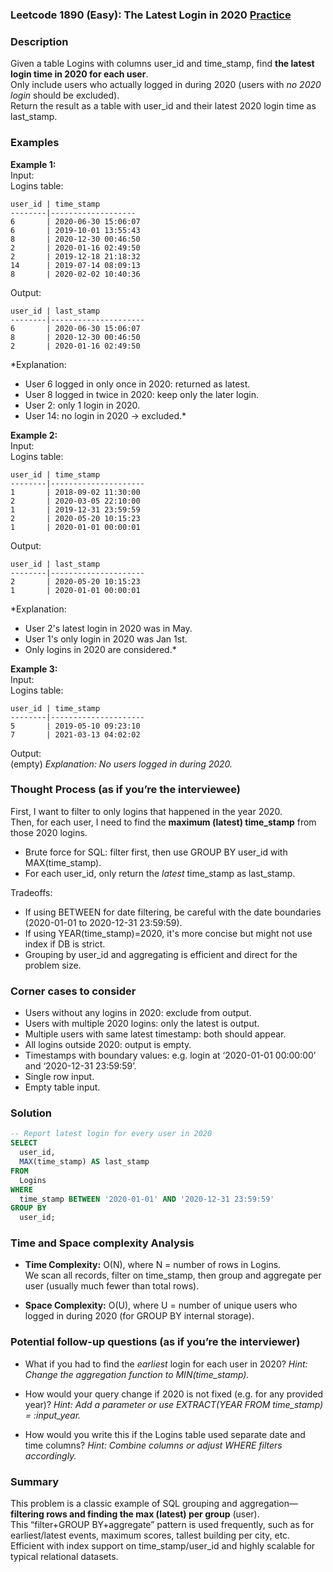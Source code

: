 ### Leetcode 1890 (Easy): The Latest Login in 2020 [Practice](https://leetcode.com/problems/the-latest-login-in-2020)

### Description  
Given a table Logins with columns user_id and time_stamp, find **the latest login time in 2020 for each user**.  
Only include users who actually logged in during 2020 (users with *no 2020 login* should be excluded).  
Return the result as a table with user_id and their latest 2020 login time as last_stamp.

### Examples  

**Example 1:**  
Input:  
Logins table:
```
user_id | time_stamp
--------|-------------------
6       | 2020-06-30 15:06:07
6       | 2019-10-01 13:55:43
8       | 2020-12-30 00:46:50
2       | 2020-01-16 02:49:50
2       | 2019-12-18 21:18:32
14      | 2019-07-14 08:09:13
8       | 2020-02-02 10:40:36
```
Output:  
```
user_id | last_stamp
--------|---------------------
6       | 2020-06-30 15:06:07
8       | 2020-12-30 00:46:50
2       | 2020-01-16 02:49:50
```
*Explanation:  
- User 6 logged in only once in 2020: returned as latest.  
- User 8 logged in twice in 2020: keep only the later login.  
- User 2: only 1 login in 2020.  
- User 14: no login in 2020 → excluded.*

**Example 2:**  
Input:  
Logins table:
```
user_id | time_stamp
--------|---------------------
1       | 2018-09-02 11:30:00
2       | 2020-03-05 22:10:00
1       | 2019-12-31 23:59:59
2       | 2020-05-20 10:15:23
1       | 2020-01-01 00:00:01
```
Output:  
```
user_id | last_stamp
--------|---------------------
2       | 2020-05-20 10:15:23
1       | 2020-01-01 00:00:01
```
*Explanation:  
- User 2's latest login in 2020 was in May.  
- User 1's only login in 2020 was Jan 1st.  
- Only logins in 2020 are considered.*

**Example 3:**  
Input:  
Logins table:
```
user_id | time_stamp
--------|---------------------
5       | 2019-05-10 09:23:10
7       | 2021-03-13 04:02:02
```
Output:  
(empty)
*Explanation: No users logged in during 2020.*

### Thought Process (as if you’re the interviewee)  
First, I want to filter to only logins that happened in the year 2020.  
Then, for each user, I need to find the **maximum (latest) time_stamp** from those 2020 logins.  
- Brute force for SQL: filter first, then use GROUP BY user_id with MAX(time_stamp).
- For each user_id, only return the *latest* time_stamp as last_stamp.

Tradeoffs:  
- If using BETWEEN for date filtering, be careful with the date boundaries (2020-01-01 to 2020-12-31 23:59:59).
- If using YEAR(time_stamp)=2020, it's more concise but might not use index if DB is strict.
- Grouping by user_id and aggregating is efficient and direct for the problem size.

### Corner cases to consider  
- Users without any logins in 2020: exclude from output.
- Users with multiple 2020 logins: only the latest is output.
- Multiple users with same latest timestamp: both should appear.
- All logins outside 2020: output is empty.
- Timestamps with boundary values: e.g. login at ‘2020-01-01 00:00:00’ and ‘2020-12-31 23:59:59’.
- Single row input.
- Empty table input.

### Solution

```sql
-- Report latest login for every user in 2020
SELECT
  user_id,
  MAX(time_stamp) AS last_stamp
FROM
  Logins
WHERE
  time_stamp BETWEEN '2020-01-01' AND '2020-12-31 23:59:59'
GROUP BY
  user_id;
```

### Time and Space complexity Analysis  

- **Time Complexity:** O(N), where N = number of rows in Logins.  
  We scan all records, filter on time_stamp, then group and aggregate per user (usually much fewer than total rows).

- **Space Complexity:** O(U), where U = number of unique users who logged in during 2020 (for GROUP BY internal storage).

### Potential follow-up questions (as if you’re the interviewer)  

- What if you had to find the *earliest* login for each user in 2020?
  *Hint: Change the aggregation function to MIN(time_stamp).*

- How would your query change if 2020 is not fixed (e.g. for any provided year)?
  *Hint: Add a parameter or use EXTRACT(YEAR FROM time_stamp) = :input_year.*

- How would you write this if the Logins table used separate date and time columns?
  *Hint: Combine columns or adjust WHERE filters accordingly.*

### Summary
This problem is a classic example of SQL grouping and aggregation—**filtering rows and finding the max (latest) per group** (user).  
This “filter+GROUP BY+aggregate” pattern is used frequently, such as for earliest/latest events, maximum scores, tallest building per city, etc.  
Efficient with index support on time_stamp/user_id and highly scalable for typical relational datasets.